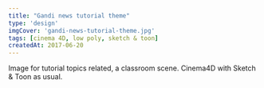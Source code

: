 ```yaml
---
title: "Gandi news tutorial theme"
type: 'design'
imgCover: 'gandi-news-tutorial-theme.jpg'
tags: [cinema 4D, low poly, sketch & toon]
createdAt: 2017-06-20
---
```

Image for tutorial topics related, a classroom scene. Cinema4D with Sketch & Toon as usual.
<!--more-->